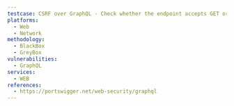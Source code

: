 ```yaml
---
testcase: CSRF over GraphQL - Check whether the endpoint accepts GET or form-encoded POST without CSRF tokens by forging a cross-site request and observing if the action succeeds. Web (HTTP/HTTPS) service
platforms: 
  - Web
  - Network
methodology: 
  - BlackBox
  - GreyBox
vulnerabilities:
  - GraphQL
services:
  - WEB
references:
  - https://portswigger.net/web-security/graphql
---
```

